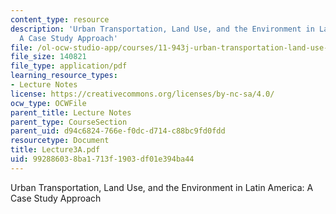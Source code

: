 ```yaml
---
content_type: resource
description: 'Urban Transportation, Land Use, and the Environment in Latin America:
  A Case Study Approach'
file: /ol-ocw-studio-app/courses/11-943j-urban-transportation-land-use-and-the-environment-spring-2002/992886038ba1713f1903df01e394ba44_Lecture3A.pdf
file_size: 140821
file_type: application/pdf
learning_resource_types:
- Lecture Notes
license: https://creativecommons.org/licenses/by-nc-sa/4.0/
ocw_type: OCWFile
parent_title: Lecture Notes
parent_type: CourseSection
parent_uid: d94c6824-766e-f0dc-d714-c88bc9fd0fdd
resourcetype: Document
title: Lecture3A.pdf
uid: 99288603-8ba1-713f-1903-df01e394ba44
---
```

Urban Transportation, Land Use, and the Environment in Latin America: A Case Study Approach